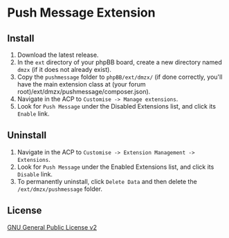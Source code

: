 # Push Message Extension

## Install
1. Download the latest release.
2. In the `ext` directory of your phpBB board, create a new directory named `dmzx` (if it does not already exist).
3. Copy the `pushmessage` folder to `phpBB/ext/dmzx/` (if done correctly, you'll have the main extension class at (your forum root)/ext/dmzx/pushmessage/composer.json).
4. Navigate in the ACP to `Customise -> Manage extensions`.
5. Look for `Push Message` under the Disabled Extensions list, and click its `Enable` link.

## Uninstall
1. Navigate in the ACP to `Customise -> Extension Management -> Extensions`.
2. Look for `Push Message` under the Enabled Extensions list, and click its `Disable` link.
3. To permanently uninstall, click `Delete Data` and then delete the `/ext/dmzx/pushmessage` folder.

## License

[GNU General Public License v2](http://opensource.org/licenses/GPL-2.0)
